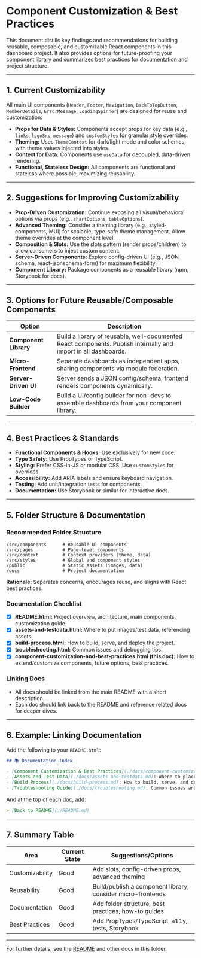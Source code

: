 # Component Customization & Best Practices

This document distills key findings and recommendations for building reusable, composable, and customizable React components in this dashboard project. It also provides options for future-proofing your component library and summarizes best practices for documentation and project structure.

---

## 1. Current Customizability

All main UI components (`Header`, `Footer`, `Navigation`, `BackToTopButton`, `MemberDetails`, `ErrorMessage`, `LoadingSpinner`) are designed for reuse and customization:

- **Props for Data & Styles:** Components accept props for key data (e.g., `links`, `logoSrc`, `message`) and `customStyles` for granular style overrides.
- **Theming:** Uses `ThemeContext` for dark/light mode and color schemes, with theme values injected into styles.
- **Context for Data:** Components use `useData` for decoupled, data-driven rendering.
- **Functional, Stateless Design:** All components are functional and stateless where possible, maximizing reusability.

---

## 2. Suggestions for Improving Customizability

- **Prop-Driven Customization:** Continue exposing all visual/behavioral options via props (e.g., `chartOptions`, `tableOptions`).
- **Advanced Theming:** Consider a theming library (e.g., styled-components, MUI) for scalable, type-safe theme management. Allow theme overrides at the component level.
- **Composition & Slots:** Use the slots pattern (render props/children) to allow consumers to inject custom content.
- **Server-Driven Components:** Explore config-driven UI (e.g., JSON schema, react-jsonschema-form) for maximum flexibility.
- **Component Library:** Package components as a reusable library (npm, Storybook for docs).

---

## 3. Options for Future Reusable/Composable Components

| Option | Description |
|--------|-------------|
| **Component Library** | Build a library of reusable, well-documented React components. Publish internally and import in all dashboards. |
| **Micro-Frontend** | Separate dashboards as independent apps, sharing components via module federation. |
| **Server-Driven UI** | Server sends a JSON config/schema; frontend renders components dynamically. |
| **Low-Code Builder** | Build a UI/config builder for non-devs to assemble dashboards from your component library. |

---

## 4. Best Practices & Standards

- **Functional Components & Hooks:** Use exclusively for new code.
- **Type Safety:** Use PropTypes or TypeScript.
- **Styling:** Prefer CSS-in-JS or modular CSS. Use `customStyles` for overrides.
- **Accessibility:** Add ARIA labels and ensure keyboard navigation.
- **Testing:** Add unit/integration tests for components.
- **Documentation:** Use Storybook or similar for interactive docs.

---

## 5. Folder Structure & Documentation

### Recommended Folder Structure

```
/src/components      # Reusable UI components
/src/pages           # Page-level components
/src/context         # Context providers (theme, data)
/src/styles          # Global and component styles
/public              # Static assets (images, data)
/docs                # Project documentation
```

**Rationale:** Separates concerns, encourages reuse, and aligns with React best practices.

### Documentation Checklist
- [x] **README.html:** Project overview, architecture, main components, customization guide.
- [x] **assets-and-testdata.html:** Where to put images/test data, referencing assets.
- [x] **build-process.html:** How to build, serve, and deploy the project.
- [x] **troubleshooting.html:** Common issues and debugging tips.
- [x] **component-customization-and-best-practices.html (this doc):** How to extend/customize components, future options, best practices.

### Linking Docs
- All docs should be linked from the main README with a short description.
- Each doc should link back to the README and reference related docs for deeper dives.

---

## 6. Example: Linking Documentation

Add the following to your `README.html`:

```markdown
## 📚 Documentation Index

- [Component Customization & Best Practices](./docs/component-customization-and-best-practices.md): How to customize, extend, and future-proof components. Best practices and options for reuse.
- [Assets and Test Data](./docs/assets-and-testdata.md): Where to place images and test data for dev/prod.
- [Build Process](./docs/build-process.md): How to build, serve, and deploy the dashboard.
- [Troubleshooting Guide](./docs/troubleshooting.md): Common issues and how to debug them.
```

And at the top of each doc, add:

```markdown
> [Back to README](./README.md)
```

---

## 7. Summary Table

| Area            | Current State | Suggestions/Options |
|-----------------|--------------|--------------------|
| Customizability | Good         | Add slots, config-driven props, advanced theming |
| Reusability     | Good         | Build/publish a component library, consider micro-frontends |
| Documentation   | Good         | Add folder structure, best practices, how-to guides |
| Best Practices  | Good         | Add PropTypes/TypeScript, a11y, tests, Storybook |

---

For further details, see the [README](./README.md) and other docs in this folder.
